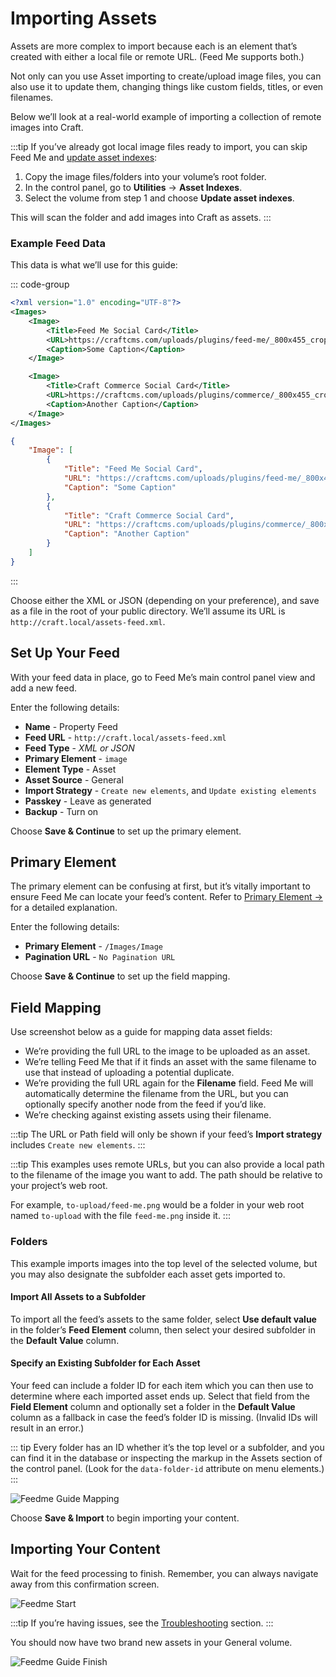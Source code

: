 # Importing Assets

Assets are more complex to import because each is an element that’s created with either a local file or remote URL. (Feed Me supports both.)

Not only can you use Asset importing to create/upload image files, you can also use it to update them, changing things like custom fields, titles, or even filenames.

Below we’ll look at a real-world example of importing a collection of remote images into Craft.

:::tip
If you’ve already got local image files ready to import, you can skip Feed Me and [update asset indexes](https://craftcms.com/docs/3.x/assets.html#updating-asset-indexes):

1. Copy the image files/folders into your volume’s root folder.
2. In the control panel, go to **Utilities** → **Asset Indexes**.
3. Select the volume from step 1 and choose **Update asset indexes**.

This will scan the folder and add images into Craft as assets.
:::

### Example Feed Data

This data is what we’ll use for this guide:

::: code-group
```xml
<?xml version="1.0" encoding="UTF-8"?>
<Images>
    <Image>
        <Title>Feed Me Social Card</Title>
        <URL>https://craftcms.com/uploads/plugins/feed-me/_800x455_crop_center-center_none/feed-me-social-card.png</URL>
        <Caption>Some Caption</Caption>
    </Image>

    <Image>
        <Title>Craft Commerce Social Card</Title>
        <URL>https://craftcms.com/uploads/plugins/commerce/_800x455_crop_center-center_none/commerce-social-card.png</URL>
        <Caption>Another Caption</Caption>
    </Image>
</Images>
```

```json
{
    "Image": [
        {
            "Title": "Feed Me Social Card",
            "URL": "https://craftcms.com/uploads/plugins/feed-me/_800x455_crop_center-center_none/feed-me-social-card.png",
            "Caption": "Some Caption"
        },
        {
            "Title": "Craft Commerce Social Card",
            "URL": "https://craftcms.com/uploads/plugins/commerce/_800x455_crop_center-center_none/commerce-social-card.png",
            "Caption": "Another Caption"
        }
    ]
}
```
:::

Choose either the XML or JSON (depending on your preference), and save as a file in the root of your public directory. We’ll assume its URL is `http://craft.local/assets-feed.xml`.

## Set Up Your Feed

With your feed data in place, go to Feed Me’s main control panel view and add a new feed.

Enter the following details:

- **Name** - Property Feed
- **Feed URL** - `http://craft.local/assets-feed.xml`
- **Feed Type** - _XML or JSON_
- **Primary Element** - `image`
- **Element Type** - Asset
- **Asset Source** - General
- **Import Strategy** - `Create new elements`, and `Update existing elements`
- **Passkey** - Leave as generated
- **Backup** - Turn on

Choose **Save & Continue** to set up the primary element.

## Primary Element

The primary element can be confusing at first, but it’s vitally important to ensure Feed Me can locate your feed’s content. Refer to [Primary Element →](../feature-tour/primary-element.md) for a detailed explanation.

Enter the following details:

- **Primary Element** - `/Images/Image`
- **Pagination URL** - `No Pagination URL`

Choose **Save & Continue** to set up the field mapping.

## Field Mapping

Use screenshot below as a guide for mapping data asset fields:

- We’re providing the full URL to the image to be uploaded as an asset.
- We’re telling Feed Me that if it finds an asset with the same filename to use that instead of uploading a potential duplicate.
- We’re providing the full URL again for the **Filename** field. Feed Me will automatically determine the filename from the URL, but you can optionally specify another node from the feed if you’d like.
- We’re checking against existing assets using their filename.

:::tip
The URL or Path field will only be shown if your feed’s **Import strategy** includes `Create new elements`.
:::

:::tip
This examples uses remote URLs, but you can also provide a local path to the filename of the image you want to add. The path should be relative to your project’s web root.

For example, `to-upload/feed-me.png` would be a folder in your web root named `to-upload` with the file `feed-me.png` inside it.
:::

### Folders

This example imports images into the top level of the selected volume, but you may also designate the subfolder each asset gets imported to.

#### Import All Assets to a Subfolder

To import all the feed’s assets to the same folder, select **Use default value** in the folder’s **Feed Element** column, then select your desired subfolder in the **Default Value** column.

#### Specify an Existing Subfolder for Each Asset

Your feed can include a folder ID for each item which you can then use to determine where each imported asset ends up. Select that field from the **Field Element** column and optionally set a folder in the **Default Value** column as a fallback in case the feed’s folder ID is missing. (Invalid IDs will result in an error.)

::: tip
Every folder has an ID whether it’s the top level or a subfolder, and you can find it in the database or inspecting the markup in the Assets section of the control panel. (Look for the `data-folder-id` attribute on menu elements.)
:::

![Feedme Guide Mapping](../screenshots/feedme-guide-asset-field-mapping.png)

Choose **Save & Import** to begin importing your content.

## Importing Your Content

Wait for the feed processing to finish. Remember, you can always navigate away from this confirmation screen.

![Feedme Start](../screenshots/feedme-start.png)

:::tip
If you’re having issues, see the [Troubleshooting](../troubleshooting.md) section.
:::

You should now have two brand new assets in your General volume.

![Feedme Guide Finish](../screenshots/feedme-guide-asset-finish.png)
